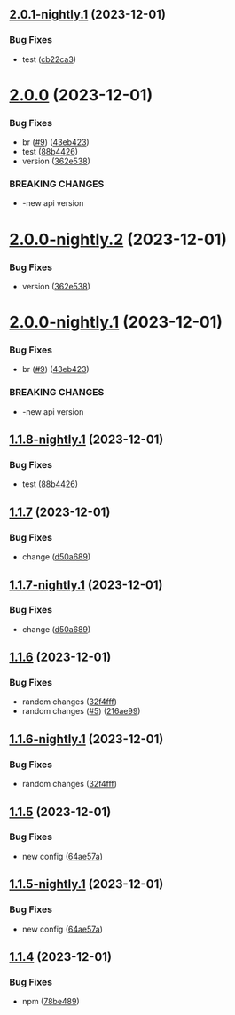 ## [2.0.1-nightly.1](https://github.com/NunesClement/test-flow/compare/v2.0.0...v2.0.1-nightly.1) (2023-12-01)


### Bug Fixes

* test ([cb22ca3](https://github.com/NunesClement/test-flow/commit/cb22ca33bdee675fb47750616466389feeb249e2))

# [2.0.0](https://github.com/NunesClement/test-flow/compare/v1.1.7...v2.0.0) (2023-12-01)


### Bug Fixes

* br ([#9](https://github.com/NunesClement/test-flow/issues/9)) ([43eb423](https://github.com/NunesClement/test-flow/commit/43eb423438dae44ba3d60114c28a0a6118aff717))
* test ([88b4426](https://github.com/NunesClement/test-flow/commit/88b442657d3148646fc4fe7658b77a177cd50ca9))
* version ([362e538](https://github.com/NunesClement/test-flow/commit/362e5387e924a2b131f0ee05a93734e2e5856b8f))


### BREAKING CHANGES

* -new api version

# [2.0.0-nightly.2](https://github.com/NunesClement/test-flow/compare/v2.0.0-nightly.1...v2.0.0-nightly.2) (2023-12-01)


### Bug Fixes

* version ([362e538](https://github.com/NunesClement/test-flow/commit/362e5387e924a2b131f0ee05a93734e2e5856b8f))

# [2.0.0-nightly.1](https://github.com/NunesClement/test-flow/compare/v1.1.8-nightly.1...v2.0.0-nightly.1) (2023-12-01)


### Bug Fixes

* br ([#9](https://github.com/NunesClement/test-flow/issues/9)) ([43eb423](https://github.com/NunesClement/test-flow/commit/43eb423438dae44ba3d60114c28a0a6118aff717))


### BREAKING CHANGES

* -new api version

## [1.1.8-nightly.1](https://github.com/NunesClement/test-flow/compare/v1.1.7...v1.1.8-nightly.1) (2023-12-01)


### Bug Fixes

* test ([88b4426](https://github.com/NunesClement/test-flow/commit/88b442657d3148646fc4fe7658b77a177cd50ca9))

## [1.1.7](https://github.com/NunesClement/test-flow/compare/v1.1.6...v1.1.7) (2023-12-01)


### Bug Fixes

* change ([d50a689](https://github.com/NunesClement/test-flow/commit/d50a68981ab653f65e649c8ab2095c0bd921d4ce))

## [1.1.7-nightly.1](https://github.com/NunesClement/test-flow/compare/v1.1.6...v1.1.7-nightly.1) (2023-12-01)


### Bug Fixes

* change ([d50a689](https://github.com/NunesClement/test-flow/commit/d50a68981ab653f65e649c8ab2095c0bd921d4ce))

## [1.1.6](https://github.com/NunesClement/test-flow/compare/v1.1.5...v1.1.6) (2023-12-01)


### Bug Fixes

* random changes ([32f4fff](https://github.com/NunesClement/test-flow/commit/32f4fff0951c52ee6c79ba8ba0f3d9cab158ac21))
* random changes ([#5](https://github.com/NunesClement/test-flow/issues/5)) ([216ae99](https://github.com/NunesClement/test-flow/commit/216ae9990d0b0e9c83c1a309afee680b733dd520))

## [1.1.6-nightly.1](https://github.com/NunesClement/test-flow/compare/v1.1.5...v1.1.6-nightly.1) (2023-12-01)


### Bug Fixes

* random changes ([32f4fff](https://github.com/NunesClement/test-flow/commit/32f4fff0951c52ee6c79ba8ba0f3d9cab158ac21))

## [1.1.5](https://github.com/NunesClement/test-flow/compare/v1.1.4...v1.1.5) (2023-12-01)


### Bug Fixes

* new config ([64ae57a](https://github.com/NunesClement/test-flow/commit/64ae57ae59dbfb8c5ef93cc7d2535d7e36ab4c9b))

## [1.1.5-nightly.1](https://github.com/NunesClement/test-flow/compare/v1.1.4...v1.1.5-nightly.1) (2023-12-01)


### Bug Fixes

* new config ([64ae57a](https://github.com/NunesClement/test-flow/commit/64ae57ae59dbfb8c5ef93cc7d2535d7e36ab4c9b))

## [1.1.4](https://github.com/NunesClement/test-flow/compare/v1.1.3...v1.1.4) (2023-12-01)


### Bug Fixes

* npm ([78be489](https://github.com/NunesClement/test-flow/commit/78be4893b52d79ae88482a849939dc9d358945db))
